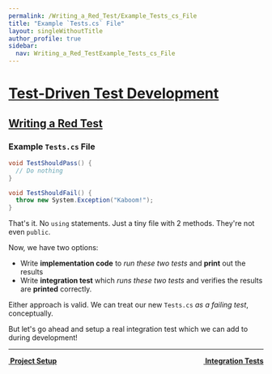 ```yaml
---
permalink: /Writing_a_Red_Test/Example_Tests_cs_File
title: "Example `Tests.cs` File"
layout: singleWithoutTitle
author_profile: true
sidebar:
  nav: Writing_a_Red_TestExample_Tests_cs_File
---
```


<h1><a href="/Test_Driven_Test_Development">Test-Driven Test Development</a></h1>

<h2><a href="/Writing_a_Red_Test">Writing a Red Test</a></h2>

### Example `Tests.cs` File

```cs
void TestShouldPass() {
  // Do nothing
}

void TestShouldFail() {
  throw new System.Exception("Kaboom!");
}
```

That's it. No `using` statements. Just a tiny file with 2 methods. They're not even `public`.

Now, we have two options:

- Write **implementation code** to _run these two tests_ and **print** out the results
- Write **integration test** which _runs these two tests_ and verifies the results are **printed** correctly.

Either approach is valid. We can treat our new `Tests.cs` _as a failing test_, conceptually.

But let's go ahead and setup a real integration test which we can add to during development!


---

<a class="reading-navigation next" href="/Writing_a_Red_Test/Integration_Tests" style="float: right;"><i class="fas fa-arrow-alt-circle-right"></i><strong> &nbsp;Integration Tests</strong></a><a class="reading-navigation previous" href="/Writing_a_Red_Test/Project_Setup"><i class="fas fa-arrow-alt-circle-left"></i><strong> &nbsp;Project Setup</strong></a>